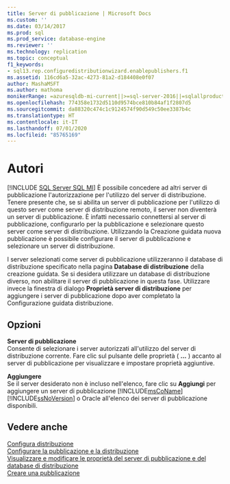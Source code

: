 ```yaml
---
title: Server di pubblicazione | Microsoft Docs
ms.custom: ''
ms.date: 03/14/2017
ms.prod: sql
ms.prod_service: database-engine
ms.reviewer: ''
ms.technology: replication
ms.topic: conceptual
f1_keywords:
- sql13.rep.configuredistributionwizard.enablepublishers.f1
ms.assetid: 116cd6a5-32ac-4273-81a2-d184408e0f07
author: MashaMSFT
ms.author: mathoma
monikerRange: =azuresqldb-mi-current||>=sql-server-2016||=sqlallproducts-allversions
ms.openlocfilehash: 774358e1732d5110d9574bce810b84af1f2807d5
ms.sourcegitcommit: da88320c474c1c9124574f90d549c50ee3387b4c
ms.translationtype: HT
ms.contentlocale: it-IT
ms.lasthandoff: 07/01/2020
ms.locfileid: "85765169"
---
```

# <a name="publishers"></a>Autori
[!INCLUDE [SQL Server SQL MI](../../includes/applies-to-version/sql-asdbmi.md)]
  È possibile concedere ad altri server di pubblicazione l'autorizzazione per l'utilizzo del server di distribuzione. Tenere presente che, se si abilita un server di pubblicazione per l'utilizzo di questo server come server di distribuzione remoto, il server non diventerà un server di pubblicazione. È infatti necessario connettersi al server di pubblicazione, configurarlo per la pubblicazione e selezionare questo server come server di distribuzione. Utilizzando la Creazione guidata nuova pubblicazione è possibile configurare il server di pubblicazione e selezionare un server di distribuzione.  
  
 I server selezionati come server di pubblicazione utilizzeranno il database di distribuzione specificato nella pagina **Database di distribuzione** della creazione guidata. Se si desidera utilizzare un database di distribuzione diverso, non abilitare il server di pubblicazione in questa fase. Utilizzare invece la finestra di dialogo **Proprietà server di distribuzione** per aggiungere i server di pubblicazione dopo aver completato la Configurazione guidata distribuzione.  
  
## <a name="options"></a>Opzioni  
 **Server di pubblicazione**  
 Consente di selezionare i server autorizzati all'utilizzo del server di distribuzione corrente. Fare clic sul pulsante delle proprietà ( **...** ) accanto al server di pubblicazione per visualizzare e impostare proprietà aggiuntive.  
  
 **Aggiungere**  
 Se il server desiderato non è incluso nell'elenco, fare clic su **Aggiungi** per aggiungere un server di pubblicazione [!INCLUDE[msCoName](../../includes/msconame-md.md)] [!INCLUDE[ssNoVersion](../../includes/ssnoversion-md.md)] o Oracle all'elenco dei server di pubblicazione disponibili.  
  
## <a name="see-also"></a>Vedere anche  
 [Configura distribuzione](../../relational-databases/replication/configure-distribution.md)   
 [Configurare la pubblicazione e la distribuzione](../../relational-databases/replication/configure-publishing-and-distribution.md)   
 [Visualizzare e modificare le proprietà del server di pubblicazione e del database di distribuzione](../../relational-databases/replication/view-and-modify-distributor-and-publisher-properties.md)   
 [Creare una pubblicazione](../../relational-databases/replication/publish/create-a-publication.md)  
  
  

